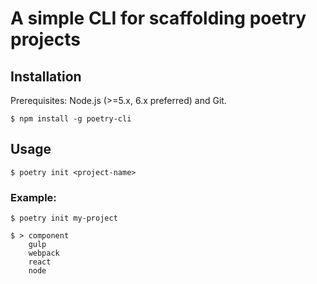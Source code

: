 # A simple CLI for scaffolding poetry projects 

## Installation

Prerequisites: Node.js (>=5.x, 6.x preferred) and Git.

```
$ npm install -g poetry-cli
```

## Usage

```
$ poetry init <project-name>
```

### Example:

```
$ poetry init my-project

$ > component
    gulp
    webpack
    react
    node
```
